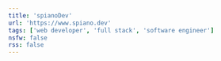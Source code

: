 ```yaml
---
title: 'spianoDev'
url: 'https://www.spiano.dev'
tags: ['web developer', 'full stack', 'software engineer']
nsfw: false
rss: false
---
```

